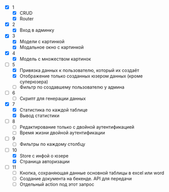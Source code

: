 - [x] 1
	- [x] CRUD
	- [x] Router
- [x] 2
	- [x] Вход в админку
- [x] 3
	- [x] Модели с картинкой
	- [x] Модальное окно с картинкой
- [x] 4
	- [x] Модель с множеством картинок
- [ ] 5
	- [x] Привязка данных к пользователю, который их создаёт
	- [x] Отображение только созданных юзером данных (кроме суперюзера)
	- [ ] Фильтр по создавшему пользователю у админа
- [ ] 6
	- [ ] Скрипт для генерации данных
- [x] 7
	- [x] Статистика по каждой таблице
	- [x] Вывод статистики
- [ ] 8
	- [ ] Редактирование только с двойной аутентификацией
	- [ ] Время жизни двойной аутентификации
- [ ] 9
	- [ ] Фильтры по каждому столбцу
- [ ] 10
	- [x] Store с инфой о юзере
	- [x] Страница авторизации
- [ ] 11
	- [ ] Кнопка, сохраняющая данные основной таблицы в excel или word
	- [ ] Создание документа на бекенде. API для передачи
	- [ ] Отдельный action под этот запрос